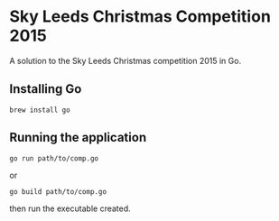 # Sky Leeds Christmas Competition 2015
A solution to the Sky Leeds Christmas competition 2015 in Go.

## Installing Go
```
brew install go
```

## Running the application

```
go run path/to/comp.go
```

or

```
go build path/to/comp.go
```

then run the executable created.
